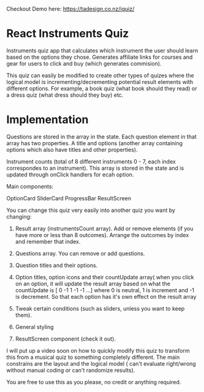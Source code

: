 Checkout Demo here: https://tadesign.co.nz/iquiz/ 

# React Instruments Quiz

Instruments quiz app that calculates which instrument the user should learn based on the options they chose. Generates affiliate links for courses and gear for users to click and buy (which generates commision).  

This quiz can easily be modified to create other types of quizes where the logical model is incrementing/decrementing potential result elements with different options. For example, a book quiz (what book should they read) or a dress quiz (what dress should they buy) etc. 

# Implementation 

Questions are stored in the array in the state. Each question element in that array has two properties. A title and options (another array containing options which also have titles and other properties).

Instrument counts (total of 8 different instruments 0 - 7, each index correspondes to an instrument). This array is stored in the state and is updated through onClick handlers for ecah option. 

Main components: 

OptionCard
SliderCard
ProgressBar 
ResultScreen 

You can change this quiz very easily into another quiz you want by changing:

1. Result array (instrumentsCount array). Add or remove elements (if you have more or less than 8 outcomes). Arrange the outcomes by index and remember that index. 

2. Questions array. You can remove or add questions. 

3. Question titles and their options. 

4. Option titles,  option icons and their countUpdate array( when you click on an option, it will update the result array based on what the countUpdate is [ 0 -1 1 -1 -1 ...] where 0 is neutral, 1 is increment and -1 is decrement. So that each option has it's own effect on the result array

5. Tweak certain conditions (such as sliders, unless you want to keep them).

6. General styling 

7. ResultScreen component (check it out).

I will put up a video soon on how to quickly modify this quiz to transform this from a musical quiz to something completely different.  The main constrains are the layout and the logical model ( can't evaluate right/wrong without manual coding or can't randomize results).

You are free to use this as you please, no credit or anything required. 
